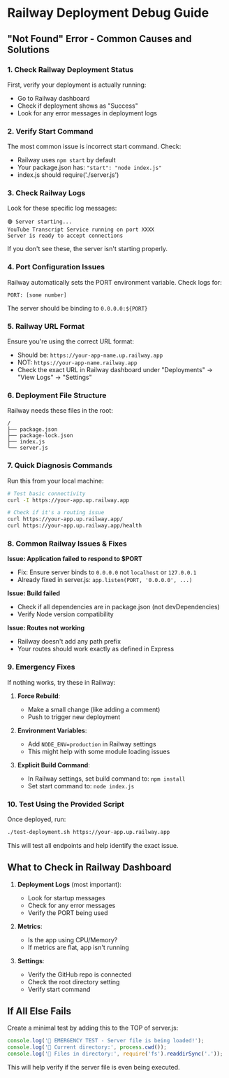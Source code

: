 # Railway Deployment Debug Guide

## "Not Found" Error - Common Causes and Solutions

### 1. Check Railway Deployment Status
First, verify your deployment is actually running:
- Go to Railway dashboard
- Check if deployment shows as "Success"
- Look for any error messages in deployment logs

### 2. Verify Start Command
The most common issue is incorrect start command. Check:
- Railway uses `npm start` by default
- Your package.json has: `"start": "node index.js"`
- index.js should require('./server.js')

### 3. Check Railway Logs
Look for these specific log messages:
```
🟢 Server starting...
YouTube Transcript Service running on port XXXX
Server is ready to accept connections
```

If you don't see these, the server isn't starting properly.

### 4. Port Configuration Issues
Railway automatically sets the PORT environment variable. Check logs for:
```
PORT: [some number]
```

The server should be binding to `0.0.0.0:${PORT}`

### 5. Railway URL Format
Ensure you're using the correct URL format:
- Should be: `https://your-app-name.up.railway.app`
- NOT: `https://your-app-name.railway.app`
- Check the exact URL in Railway dashboard under "Deployments" → "View Logs" → "Settings"

### 6. Deployment File Structure
Railway needs these files in the root:
```
/
├── package.json
├── package-lock.json
├── index.js
└── server.js
```

### 7. Quick Diagnosis Commands

Run this from your local machine:
```bash
# Test basic connectivity
curl -I https://your-app.up.railway.app

# Check if it's a routing issue
curl https://your-app.up.railway.app/
curl https://your-app.up.railway.app/health
```

### 8. Common Railway Issues & Fixes

**Issue: Application failed to respond to $PORT**
- Fix: Ensure server binds to `0.0.0.0` not `localhost` or `127.0.0.1`
- Already fixed in server.js: `app.listen(PORT, '0.0.0.0', ...)`

**Issue: Build failed**
- Check if all dependencies are in package.json (not devDependencies)
- Verify Node version compatibility

**Issue: Routes not working**
- Railway doesn't add any path prefix
- Your routes should work exactly as defined in Express

### 9. Emergency Fixes

If nothing works, try these in Railway:

1. **Force Rebuild**:
   - Make a small change (like adding a comment)
   - Push to trigger new deployment

2. **Environment Variables**:
   - Add `NODE_ENV=production` in Railway settings
   - This might help with some module loading issues

3. **Explicit Build Command**:
   - In Railway settings, set build command to: `npm install`
   - Set start command to: `node index.js`

### 10. Test Using the Provided Script

Once deployed, run:
```bash
./test-deployment.sh https://your-app.up.railway.app
```

This will test all endpoints and help identify the exact issue.

## What to Check in Railway Dashboard

1. **Deployment Logs** (most important):
   - Look for startup messages
   - Check for any error messages
   - Verify the PORT being used

2. **Metrics**:
   - Is the app using CPU/Memory?
   - If metrics are flat, app isn't running

3. **Settings**:
   - Verify the GitHub repo is connected
   - Check the root directory setting
   - Verify start command

## If All Else Fails

Create a minimal test by adding this to the TOP of server.js:
```javascript
console.log('🚨 EMERGENCY TEST - Server file is being loaded!');
console.log('🚨 Current directory:', process.cwd());
console.log('🚨 Files in directory:', require('fs').readdirSync('.'));
```

This will help verify if the server file is even being executed.
